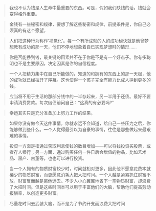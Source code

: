 > 我也不认为钱是人生命中最重要的东西。可是，假如我们缺钱的话，钱就会变得格外重要。

> 金钱有一些秘密和规律，要想了解这些秘密和规律，前提条件是，你自己必须真的有这个愿望。

> 人们把这种行为称作‘视觉化’。每一个有所成就的人的成功秘诀就是他曾梦想教有成功的那一天，他们不停地想象着自已实现梦想时的情形……

> 你是否能挣到钱，最关键的因素并不在于你是不是有一个好点子。你有多聪明也不是主要原因，决定因素是你的自信程度。

> 一个人把精力集中在自己所能做的，知道的和拥有的东西上的那一天起，他的成功就已经拉开了序幕。这也使得一个孩子完全有能力比成人挣到更多的钱。

> 应当将不用于生活的那部分钱中的一半存起来，另一半用于还债。最好不要申请消费贷款。每次借债前问自己：“这真的有必要吗?”

> 幸运其实只是充分准备加上努力工作的结果。

> 如果你没有做今天这件事情，你就永远不会知道，给自己一些压力之后，你能够做到些什么。一个人觉得最引以为自豪的事情，往往是那些做起来最艰难的事情。

> 投资一方面是指通过获取利息使钱的数目增加——可以将钱投资买股票，或者存人银行；另一方面，通过购买任何一件日后会增值的物品，比如艺术品、房产、古董等，也也可以进行投资。

> 当一个人拥有的物质财富较少时，时间就相对更多，因此他不愿意花费本就稀少的物质财富，而更愿意消耗大把大把时间。一个人越是紧紧抓住财富不放，财富反而越是离他远去。不少人小心翼翼地省下一笔物质财富，却浪费了大把时间。但是这些时间本可以用于丰富他们的大脑，帮助他们提高劳动报酬率，以创造更多财富。

> 尽量花时间去武装大脑，而不是为了节约开支而浪费大把时间